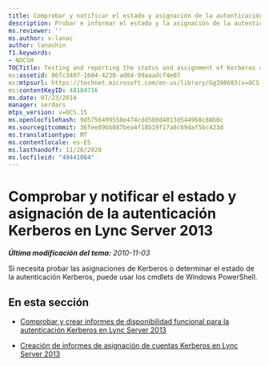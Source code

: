 ```yaml
---
title: Comprobar y notificar el estado y asignación de la autenticación Kerberos
description: Probar e informar el estado y la asignación de la autenticación Kerberos.
ms.reviewer: ''
ms.author: v-lanac
author: lanachin
f1.keywords:
- NOCSH
TOCTitle: Testing and reporting the status and assignment of Kerberos authentication
ms:assetid: 86fc3407-1604-4230-ad04-99aaadcf4e07
ms:mtpsurl: https://technet.microsoft.com/en-us/library/Gg398683(v=OCS.15)
ms:contentKeyID: 48184716
ms.date: 07/23/2014
manager: serdars
mtps_version: v=OCS.15
ms.openlocfilehash: 9d5756499558e474cdd500d4013d544968c88b0c
ms.sourcegitcommit: 36fee89bb887bea4f18b19f17a8c69daf5bc423d
ms.translationtype: MT
ms.contentlocale: es-ES
ms.lasthandoff: 11/26/2020
ms.locfileid: "49441084"
---
```

# <a name="testing-and-reporting-the-status-and-assignment-of-kerberos-authentication-in-lync-server-2013"></a>Comprobar y notificar el estado y asignación de la autenticación Kerberos en Lync Server 2013

<div data-xmlns="http://www.w3.org/1999/xhtml">

<div class="topic" data-xmlns="http://www.w3.org/1999/xhtml" data-msxsl="urn:schemas-microsoft-com:xslt" data-cs="https://msdn.microsoft.com/">

<div data-asp="https://msdn2.microsoft.com/asp">



</div>

<div id="mainSection">

<div id="mainBody">

<span> </span>

_**Última modificación del tema:** 2010-11-03_

Si necesita probar las asignaciones de Kerberos o determinar el estado de la autenticación Kerberos, puede usar los cmdlets de Windows PowerShell.

<div>

## <a name="in-this-section"></a>En esta sección

  - [Comprobar y crear informes de disponibilidad funcional para la autenticación Kerberos en Lync Server 2013](lync-server-2013-test-and-report-functional-readiness-for-kerberos-authentication.md)

  - [Creación de informes de asignación de cuentas Kerberos en Lync Server 2013](lync-server-2013-report-kerberos-account-assignments.md)

</div>

</div>

<span> </span>

</div>

</div>

</div>

